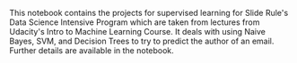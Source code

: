This notebook contains the projects for supervised learning for Slide Rule's Data Science Intensive Program which are taken from lectures from Udacity's Intro to Machine Learning Course.
It deals with using Naive Bayes, SVM, and Decision Trees to try to predict the author of an email. Further details are available in the notebook.